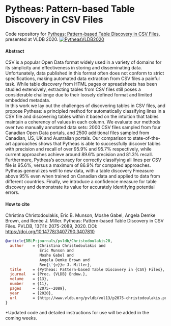 # Pytheas: Pattern-based Table Discovery in CSV Files
Code repository for [Pytheas: Pattern-based Table Discovery in CSV Files](http://www.vldb.org/pvldb/vol13/p2075-christodoulakis.pdf), presented at VLDB 2020.
[![PytheasVLDB2020](http://img.youtube.com/vi/PHc-tGeZeD0/0.jpg)](https://www.youtube.com/watch?v=PHc-tGeZeD0&ab_channel=VLDB2020 "Video Title")


#### Abstract

CSV is a popular Open Data format widely used in a variety of domains for its simplicity and effectiveness in storing and disseminating data. Unfortunately, data published in this format often does not conform to strict specifications, making automated data extraction from CSV files a painful task. While table discovery from HTML pages or spreadsheets has been studied extensively, extracting tables from CSV files still poses a considerable challenge due to their loosely defined format and limited embedded metadata.  
In this work we lay out the challenges of discovering tables in CSV files, and propose Pytheas: a principled method for automatically classifying lines in a CSV file and discovering tables within it based on the intuition that tables maintain a coherency of values in each column. We evaluate our methods over two manually annotated data sets: 2000 CSV files sampled from four Canadian Open Data portals, and 2500 additional files sampled from Canadian, US, UK and Australian portals. Our comparison to state-of-the-art approaches shows that Pytheas is able to successfully discover tables with precision and recall of over 95.9% and 95.7% respectively, while current approaches achieve around 89.6% precision and 81.3% recall. Furthermore, Pytheas’s accuracy for correctly classifying all lines per CSV file is 95.6%, versus a maximum of 86.9% for compared approaches. Pytheas generalizes well to new data, with a table discovery Fmeasure above 95% even when trained on Canadian data and applied to data from different countries. Finally, we introduce a confidence measure for table discovery and demonstrate its value for accurately identifying potential errors. 

#### How to cite

Christina Christodoulakis, Eric B. Munson, Moshe Gabel, Angela Demke Brown, and Renée J. Miller. Pytheas: Pattern-based Table Discovery in CSV Files. PVLDB, 13(11): 2075-2089, 2020. DOI: https://doi.org/10.14778/3407790.3407810

```bib
@article{DBLP:journals/pvldb/Christodoulakis20,
  author    = {Christina Christodoulakis and
               Eric Munson and
               Moshe Gabel and
               Angela Demke Brown and
               Ren{\'{e}}e J. Miller},
  title     = {Pytheas: Pattern-based Table Discovery in {CSV} Files},
  journal   = {Proc. {VLDB} Endow.},
  volume    = {13},
  number    = {11},
  pages     = {2075--2089},
  year      = {2020},
  url       = {http://www.vldb.org/pvldb/vol13/p2075-christodoulakis.pdf}
}
```


*Updated code and detailed instructions for use will be added in the coming weeks. 
